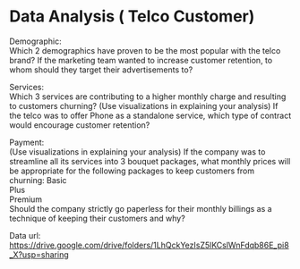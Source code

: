 # Data Analysis ( Telco Customer)
Demographic:\
Which 2 demographics have proven to be the most popular with the telco brand? If the marketing team wanted to increase customer retention, to whom should they target their advertisements to?  

Services:\
Which 3 services are contributing to a higher monthly charge and resulting to customers churning? (Use visualizations in explaining your analysis) If the telco was to offer Phone as a standalone service, which type of contract would encourage customer retention?  

Payment:\
(Use visualizations in explaining your analysis) If the company was to streamline all its services into 3 bouquet packages, what monthly prices will be appropriate for the following packages to keep customers from churning:
Basic\
Plus\
Premium\
Should the company strictly go paperless for their monthly billings as a technique of keeping their customers and why?  

Data url:\
https://drive.google.com/drive/folders/1LhQckYezIsZ5lKCslWnFdqb86E_pi8_X?usp=sharing
